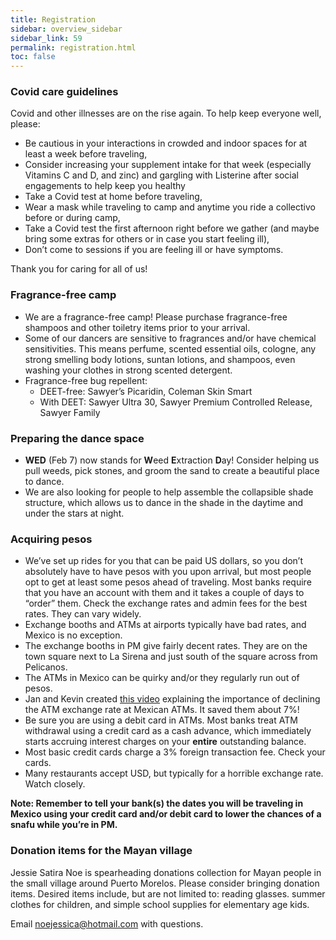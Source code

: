 ```yaml
---
title: Registration
sidebar: overview_sidebar
sidebar_link: 59
permalink: registration.html
toc: false
---
```


### Covid care guidelines

Covid and other illnesses are on the rise again. To help keep everyone well, please:

- Be cautious in your interactions in crowded and indoor spaces for at least a week before traveling, 
- Consider increasing your supplement intake for that week (especially Vitamins C and D, and zinc) and gargling with Listerine after social engagements to help keep you healthy
- Take a Covid test at home before traveling, 
- Wear a mask while traveling to camp and anytime you ride a collectivo before or during camp, 
- Take a Covid test the first afternoon right before we gather (and maybe bring some extras for others or in case you start feeling ill),
- Don’t come to sessions if you are feeling ill or have symptoms. 

Thank you for caring for all of us!

### Fragrance-free camp

- We are a fragrance-free camp! Please purchase fragrance-free shampoos and other toiletry items prior to your arrival.
- Some of our dancers are sensitive to fragrances and/or have chemical sensitivities. This means perfume, scented essential oils, cologne, any strong smelling body lotions, suntan lotions, and shampoos, even washing your clothes in strong scented detergent. 
- Fragrance-free bug repellent:
  - DEET-free: Sawyer’s Picaridin, Coleman Skin Smart
  - With DEET: Sawyer Ultra 30, Sawyer Premium Controlled Release, Sawyer Family

### Preparing the dance space

- **WED** (Feb 7) now stands for **W**eed **E**xtraction **D**ay! Consider helping us pull weeds, pick stones, and groom the sand to create a beautiful place to dance.
- We are also looking for people to help assemble the collapsible shade structure, which allows us to dance in the shade in the daytime and under the stars at night. 

### Acquiring pesos

- We’ve set up rides for you that can be paid US dollars, so you don’t absolutely have to have pesos with you upon arrival, but most people opt to get at least some pesos ahead of traveling. Most banks require that you have an account with them and it takes a couple of days to “order” them. Check the exchange rates and admin fees for the best rates. They can vary widely.
- Exchange booths and ATMs at airports typically have bad rates, and Mexico is no exception.
- The exchange booths in PM give fairly decent rates. They are on the town square next to La Sirena and just south of the square across from Pelicanos.
- The ATMs in Mexico can be quirky and/or they regularly run out of pesos.
- Jan and Kevin created [this video](https://drive.google.com/file/d/1Sv9yaOiukrbtHwA6jmgeaU8XfWdDO2d3/view?usp=drive_link) explaining the importance of declining the ATM exchange rate at Mexican ATMs. It saved them about 7%!
- Be sure you are using a debit card in ATMs. Most banks treat ATM withdrawal using a credit card as a cash advance, which immediately starts accruing interest charges on your **entire** outstanding balance.
- Most basic credit cards charge a 3% foreign transaction fee. Check your cards. 
- Many restaurants accept USD, but typically for a horrible exchange rate. Watch closely.

**Note: Remember to tell your bank(s) the dates you will be traveling in Mexico using your credit card and/or debit card to lower the chances of a snafu while you’re in PM.** 

### Donation items for the Mayan village

Jessie Satira Noe is spearheading donations collection for Mayan people in the small village around Puerto Morelos. Please consider bringing donation items. Desired items include, but are not limited to: reading glasses. summer clothes for children, and simple school supplies for elementary age kids.

Email [noejessica@hotmail.com](mailto:noejessica@hotmail.com) with questions.
